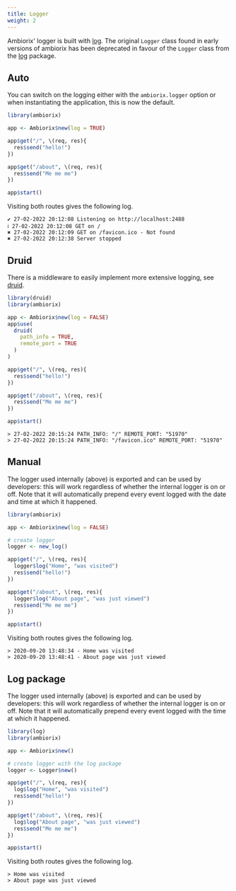```yaml
---
title: Logger
weight: 2
---
```


Ambiorix' logger is built with [log](https://log.opifex.org).
The original `Logger` class found in early versions of ambiorix
has been deprecated in favour of the `Logger` class from
the [log](https://log.opifex.org) package.

## Auto

You can switch on the logging either with the `ambiorix.logger` option or when instantiating the application, this is now the default.

```r
library(ambiorix)

app <- Ambiorix$new(log = TRUE)

app$get("/", \(req, res){
  res$send("hello!")
})

app$get("/about", \(req, res){
  res$send("Me me me")
})

app$start()
```

Visiting both routes gives the following log.

```
✔ 27-02-2022 20:12:08 Listening on http://localhost:2488
ℹ 27-02-2022 20:12:08 GET on /
✖ 27-02-2022 20:12:09 GET on /favicon.ico - Not found
✖ 27-02-2022 20:12:38 Server stopped
```

## Druid

There is a middleware to easily implement more extensive logging,
see [druid](https://github.com/ambiorix-web/druid).

```r
library(druid)
library(ambiorix)

app <- Ambiorix$new(log = FALSE)
app$use(
  druid(
    path_info = TRUE,
    remote_port = TRUE 
  )
)

app$get("/", \(req, res){
  res$send("hello!")
})

app$get("/about", \(req, res){
  res$send("Me me me")
})

app$start()
```

```
> 27-02-2022 20:15:24 PATH_INFO: "/" REMOTE_PORT: "51970"
> 27-02-2022 20:15:24 PATH_INFO: "/favicon.ico" REMOTE_PORT: "51970"
```

## Manual

The logger used internally (above) is exported and can be used by developers: this will work regardless of whether the internal logger is on or off. Note that it will automatically prepend every event logged with the date and time at which it happened.

```r
library(ambiorix)

app <- Ambiorix$new(log = FALSE)

# create logger
logger <- new_log()

app$get("/", \(req, res){
  logger$log("Home", "was visited")
  res$send("hello!")
})

app$get("/about", \(req, res){
  logger$log("About page", "was just viewed")
  res$send("Me me me")
})

app$start()
```

Visiting both routes gives the following log.

```
> 2020-09-20 13:48:34 - Home was visited
> 2020-09-20 13:48:41 - About page was just viewed
```

## Log package

The logger used internally (above) is exported and can be used by developers: this will work regardless of whether the internal logger is on or off. Note that it will automatically prepend every event logged with the time at which it happened.

```r
library(log)
library(ambiorix)

app <- Ambiorix$new()

# create logger with the log package
logger <- Logger$new()

app$get("/", \(req, res){
  log$log("Home", "was visited")
  res$send("hello!")
})

app$get("/about", \(req, res){
  log$log("About page", "was just viewed")
  res$send("Me me me")
})

app$start()
```

Visiting both routes gives the following log.

```
> Home was visited
> About page was just viewed
```
